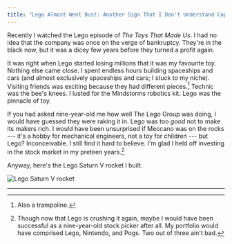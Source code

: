 ```yaml
---
title: "Lego Almost Went Bust: Another Sign That I Don't Understand Capitalism"
---
```


Recently I watched the Lego episode of *The Toys That Made Us*. I had no idea that the company was once on the verge of bankruptcy. They're in the black now, but it was a dicey few years before they turned a profit again.

It was right when Lego started losing millions that it was my favourite toy. Nothing else came close. I spent endless hours building spaceships and cars (and almost exclusively spaceships and cars; I stuck to my niche). Visiting friends was exciting because they had different pieces.[^1] Technic was the bee's knees. I lusted for the Mindstorms robotics kit. Lego was the pinnacle of toy.

If you had asked nine-year-old me how well The Lego Group was doing, I would have guessed they were raking it in. Lego was too *good* not to make its makers rich. I would have been unsurprised if Meccano was on the rocks --- it's a hobby for mechanical engineers, not a toy for children --- but Lego? Inconceivable. I still find it hard to believe. I'm glad I held off investing in the stock market in my preteen years.[^2]

Anyway, here's the Lego Saturn V rocket I built.

<img alt="Lego Saturn V rocket" srcset="/images/lego-saturn-v.jpg 1x, /images/lego-saturn-v@2x.jpg 2x" src="/images/lego-saturn-v.jpg">

---

[^1]: Also a trampoline.

[^2]: Though now that Lego is crushing it again, maybe I would have been successful as a nine-year-old stock picker after all. My portfolio would have comprised Lego, Nintendo, and Pogs. Two out of three ain't bad.
